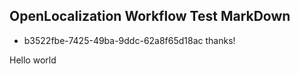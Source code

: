 ## OpenLocalization Workflow Test MarkDown
* b3522fbe-7425-49ba-9ddc-62a8f65d18ac 
thanks!

Hello world